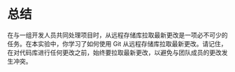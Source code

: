 # 总结

在与一组开发人员共同处理项目时，从远程存储库拉取最新更改是一项必不可少的任务。在本实验中，你学习了如何使用 Git 从远程存储库拉取最新更改。请记住，在对代码库进行任何更改之前，始终要拉取最新更改，以避免与团队成员的更改发生冲突。
